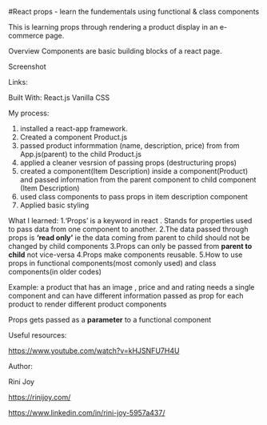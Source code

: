 #React props - learn the fundementals using functional & class components

This is learning props through rendering a product display in an e-commerce page.

Overview
Components are basic building blocks of a react page. 

Screenshot

Links:

Built With:
React.js
Vanilla CSS

My process:
1. installed a react-app framework.
2. Created a component Product.js
3. passed product informmation (name, description, price) from from App.js(parent) to the child Product.js
4. applied a cleaner vesrsion of passing props (destructuring props)
5. created a component(Item Description) inside a component(Product) and passed information from the parent component to child component (Item Description)
6. used class components to pass props in item description component
7. Applied basic styling

What I learned:
1.‘Props’ is a keyword in react . Stands for properties used to pass data from one component to another. 
2.The data passed through props is **‘read only’** ie the data coming from parent to child should not be changed by child components
3.Props can only be passed from **parent to child** not vice-versa
4.Props make components reusable.
5.How to use props in functional components(most comonly used) and class components(in older codes)

Example: a product that has an image ,  price and and rating needs a single component and can have different information passed as prop for each product  to render different product components

Props gets passed as a **parameter** to a functional component


Useful resources:

https://www.youtube.com/watch?v=kHJSNFU7H4U


Author:

Rini Joy

https://rinijoy.com/

https://www.linkedin.com/in/rini-joy-5957a437/

